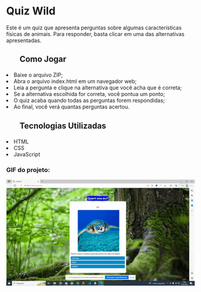 <h1>Quiz Wild</h1>

<p>Este é um quiz que apresenta perguntas sobre algumas características físicas de animais. Para responder, basta clicar em uma das alternativas apresentadas.</p>

<h2><ol>Como Jogar</ol></h2>

<li>Baixe o arquivo ZIP;</li>
<li>Abra o arquivo index.html em um navegador web;</li>
<li>Leia a pergunta e clique na alternativa que você acha que é correta;</li>
<li>Se a alternativa escolhida for correta, você pontua um ponto;</li>
<li>O quiz acaba quando todas as perguntas forem respondidas;</li>
<li>Ao final, você verá quantas perguntas acertou.</li>

<h2><ol>Tecnologias Utilizadas<ol></h2>
<li>HTML</li>
<li>CSS</li>
<li>JavaScript</li>

<h3>GIF do projeto:</h3>
<img src="./readme/apresentação.gif">

